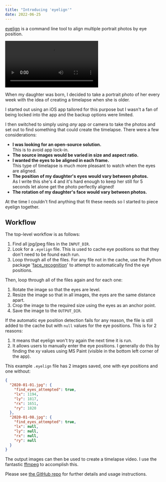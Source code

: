 ```yaml
---
title: "Introducing 'eyelign'"
date: 2022-06-25
---
```


[eyelign](https://github.com/Dullage/eyelign) is a command line tool to align multiple portrait photos by eye position.

<div class="d-flex justify-content-center mb-5">
  <video src="blue.mp4" autoplay loop playsinline></video>
</div>

When my daughter was born, I decided to take a portrait photo of her every week with the idea of creating a timelapse when she is older.

I started out using an iOS app tailored for this purpose but I wasn't a fan of being locked into the app and the backup options were limited.

I then switched to simply using _any_ app or camera to take the photos and set out to find something that could create the timelapse. There were a few considerations:

- **I was looking for an open-source solution.**  
  This is to avoid app lock-in.
- **The source images would be varied in size and aspect ratio.**
- **I wanted the eyes to be aligned in each frame.**  
  This type of timelapse is much more pleasant to watch when the eyes are aligned.
- **The position of my daughter's eyes would vary between photos.**  
  As I write this she's 4 and it's hard enough to keep her still for 5 seconds let alone get the photo perfectly aligned!
- **The rotation of my daughter's face would vary between photos.**

At the time I couldn't find anything that fit these needs so I started to piece eyelign together.

## Workflow

The top-level workflow is as follows:

1. Find all jpg/jpeg files in the `INPUT_DIR`.
2. Look for a `.eyelign` file. This is used to cache eye positions so that they don't need to be found each run.
3. Loop through all of the files. For any file not in the cache, use the Python package '[face_recognition](https://github.com/ageitgey/face_recognition)' to attempt to automatically find the eye positions.

Then, loop through all of the files again and for each one:

1. Rotate the image so that the eyes are level.
2. Resize the image so that in all images, the eyes are the same distance apart.
3. Crop the image to the required size using the eyes as an anchor point.
4. Save the image to the `OUTPUT_DIR`.

If the automatic eye position detection fails for any reason, the file is still added to the cache but with `null` values for the eye positions. This is for 2 reasons:

1. It means that eyelign won't try again the next time it is run.
2. It allows users to manually enter the eye positions. I generally do this by finding the xy values using MS Paint (visible in the bottom left corner of the app).

This example `.eyelign` file has 2 images saved, one with eye positions and one without:

```json
{
  "2020-01-01.jpg": {
    "find_eyes_attempted": true,
    "lx": 1194,
    "ly": 1817,
    "rx": 1651,
    "ry": 1820
  },
  "2020-01-08.jpg": {
    "find_eyes_attempted": true,
    "lx": null,
    "ly": null,
    "rx": null,
    "ry": null
  }
}
```

The output images can then be used to create a timelapse video. I use the fantastic [ffmpeg](https://ffmpeg.org/) to accomplish this.

Please see [the GitHub repo](https://github.com/Dullage/eyelign) for further details and usage instructions.
